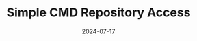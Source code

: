 ---
draft: false
title: "Simple CMD Repository Access"
description: "A simple Git repository access tool for Command Prompt."
date: 2024-07-17
url: https://github.com/nTh0rn/sCMDra
tags: ["Batch"]
language: "Batch"
---